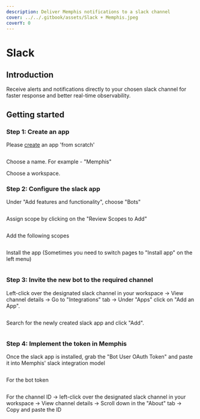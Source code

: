 ```yaml
---
description: Deliver Memphis notifications to a slack channel
cover: ../../.gitbook/assets/Slack + Memphis.jpeg
coverY: 0
---
```


# Slack

## Introduction

Receive alerts and notifications directly to your chosen slack channel for faster response and better real-time observability.

## Getting started

### Step 1: Create an app

Please [create](https://api.slack.com/apps/new) an app 'from scratch'

<figure><img src="../../.gitbook/assets/Screen Shot 2022-11-23 at 17.09.19.png" alt=""><figcaption></figcaption></figure>

Choose a name. For example - "Memphis"

Choose a workspace.

### Step 2: Configure the slack app

Under "Add features and functionality", choose "Bots"

<figure><img src="../../.gitbook/assets/1_DwudexxFOihUUHEvAeJe6A.png" alt=""><figcaption></figcaption></figure>

Assign scope by clicking on the "Review Scopes to Add"

<figure><img src="../../.gitbook/assets/image (5) (2).png" alt=""><figcaption></figcaption></figure>

Add the following scopes

<figure><img src="../../.gitbook/assets/Screenshot 2022-12-04 at 10.36.39.png" alt=""><figcaption></figcaption></figure>

Install the app (Sometimes you need to switch pages to "Install app" on the left menu)

<figure><img src="../../.gitbook/assets/Screen Shot 2022-11-23 at 20.52.34.png" alt=""><figcaption></figcaption></figure>

### Step 3: Invite the new bot to the required channel

Left-click over the designated slack channel in your workspace -> View channel details -> Go to "Integrations" tab -> Under "Apps" click on "Add an App".

<figure><img src="../../.gitbook/assets/Screenshot 2023-03-22 at 15.17.59.png" alt=""><figcaption></figcaption></figure>

Search for the newly created slack app and click "Add".

<figure><img src="../../.gitbook/assets/Screenshot 2023-03-22 at 14.56.38.png" alt=""><figcaption></figcaption></figure>

### Step 4: Implement the token in Memphis

Once the slack app is installed, grab the "Bot User OAuth Token" and paste it into Memphis' slack integration model

<figure><img src="../../.gitbook/assets/Screen Shot 2022-12-04 at 13.25.20.png" alt=""><figcaption></figcaption></figure>

For the bot token

<figure><img src="../../.gitbook/assets/Screen Shot 2022-11-23 at 20.55.27.png" alt=""><figcaption></figcaption></figure>

For the channel ID -> left-click over the designated slack channel in your workspace -> View channel details -> Scroll down in the "About" tab -> Copy and paste the ID

<figure><img src="../../.gitbook/assets/Screen Shot 2022-11-23 at 21.01.18.png" alt=""><figcaption></figcaption></figure>

###
